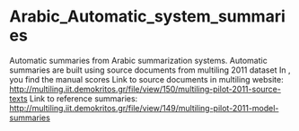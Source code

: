 # Arabic_Automatic_system_summaries
Automatic summaries from Arabic summarization systems.
Automatic summaries are built using source documents from multiling 2011 dataset
In , you find the manual scores
Link to source documents in multiling website: http://multiling.iit.demokritos.gr/file/view/150/multiling-pilot-2011-source-texts
Link to reference summaries: http://multiling.iit.demokritos.gr/file/view/149/multiling-pilot-2011-model-summaries 

